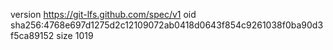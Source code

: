 version https://git-lfs.github.com/spec/v1
oid sha256:4768e697d1275d2c12109072ab0418d0643f854c9261038f0ba90d3f5ca89152
size 1019
